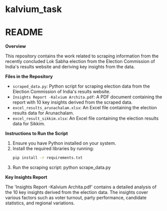 # kalvium_task
# README

**Overview**

This repository contains the work related to scraping information from the recently concluded Lok Sabha election from the Election Commission of India's results website and deriving key insights from the data.

**Files in the Repository**

- `scraped_data.py`: Python script for scraping election data from the Election Commission of India's results website.
- `Insights Report -Kalvium Archita.pdf`: A PDF document containing the report with 10 key insights derived from the scraped data.
- `excel_results_arunachalam.xlsx`: An Excel file containing the election results data for Arunachalam.
- `excel_result_sikkim.xlsx`: An Excel file containing the election results data for Sikkim.

**Instructions to Run the Script**

1. Ensure you have Python installed on your system.
2. Install the required libraries by running:
   ```bash
   pip install -r requirements.txt
3. Run the scraping script:
python scrape_data.py

**Key Insights Report**

The 'Insights Report -Kalvium Archita.pdf' contains a detailed analysis of the 10 key insights derived from the election data. The insights cover various factors such as voter turnout, party performance, candidate statistics, and regional variations.


